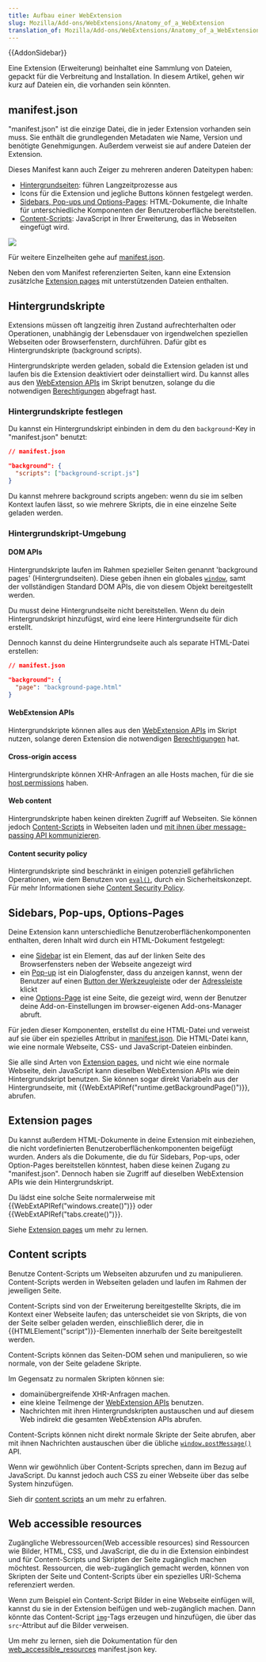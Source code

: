 ```yaml
---
title: Aufbau einer WebExtension
slug: Mozilla/Add-ons/WebExtensions/Anatomy_of_a_WebExtension
translation_of: Mozilla/Add-ons/WebExtensions/Anatomy_of_a_WebExtension
---
```

{{AddonSidebar}}

Eine Extension (Erweiterung) beinhaltet eine Sammlung von Dateien, gepackt für die Verbreitung and Installation. In diesem Artikel, gehen wir kurz auf Dateien ein, die vorhanden sein könnten.

## manifest.json

"manifest.json" ist die einzige Datei, die in jeder Extension vorhanden sein muss. Sie enthält die grundlegenden Metadaten wie Name, Version und benötigte Genehmigungen. Außerdem verweist sie auf andere Dateien der Extension.

Dieses Manifest kann auch Zeiger zu mehreren anderen Dateitypen haben:

- [Hintergrundseiten](/en-US/Add-ons/WebExtensions/Anatomy_of_a_WebExtension#Background_scripts): führen Langzeitprozesse aus
- Icons für die Extension und jegliche Buttons können festgelegt werden.
- [Sidebars, Pop-ups und Options-Pages](https://developer.mozilla.org/en-US/Add-ons/WebExtensions/Anatomy_of_a_WebExtension#Sidebars_popups_options_pages): HTML-Dokumente, die Inhalte für unterschiedliche Komponenten der Benutzeroberfläche bereitstellen.
- [Content-Scripts](/en-US/Add-ons/WebExtensions/Anatomy_of_a_WebExtension#Content_scripts): JavaScript in Ihrer Erweiterung, das in Webseiten eingefügt wird.

![](https://mdn.mozillademos.org/files/13669/webextension-anatomy.png)

Für weitere Einzelheiten gehe auf [manifest.json](/de/docs/Mozilla/Add-ons/WebExtensions/manifest.json).

Neben den vom Manifest referenzierten Seiten, kann eine Extension zusätzlche [Extension pages](https://developer.mozilla.org/en-US/Add-ons/WebExtensions/Anatomy_of_a_WebExtension#Extension_pages) mit unterstützenden Dateien enthalten.

## Hintergrundskripte

Extensions müssen oft langzeitig ihren Zustand aufrechterhalten oder Operationen, unabhängig der Lebensdauer von irgendwelchen speziellen Webseiten oder Browserfenstern, durchführen. Dafür gibt es Hintergrundskripte (background scripts).

Hintergrundskripte werden geladen, sobald die Extension geladen ist und laufen bis die Extension deaktiviert oder deinstalliert wird. Du kannst alles aus den [WebExtension APIs](/en-US/Add-ons/WebExtensions/API) im Skript benutzen, solange du die notwendigen [Berechtigungen](/de/docs/Mozilla/Add-ons/WebExtensions/manifest.json/permissions) abgefragt hast.

### Hintergrundskripte festlegen

Du kannst ein Hintergrundskript einbinden in dem du den `background`-Key in "manifest.json" benutzt:

```json
// manifest.json

"background": {
  "scripts": ["background-script.js"]
}
```

Du kannst mehrere background scripts angeben: wenn du sie im selben Kontext laufen lässt, so wie mehrere Skripts, die in eine einzelne Seite geladen werden.

### Hintergrundskript-Umgebung

#### DOM APIs

Hintergrundskripte laufen im Rahmen spezieller Seiten genannt 'background pages' (Hintergrundseiten). Diese geben ihnen ein globales [`window`](/en-US/docs/Web/API/Window), samt der vollständigen Standard DOM APIs, die von diesem Objekt bereitgestellt werden.

Du musst deine Hintergrundseite nicht bereitstellen. Wenn du dein Hintergrundskript hinzufügst, wird eine leere Hintergrundseite für dich erstellt.

Dennoch kannst du deine Hintergrundseite auch als separate HTML-Datei erstellen:

```json
// manifest.json

"background": {
  "page": "background-page.html"
}
```

#### WebExtension APIs

Hintergrundskripte können alles aus den [WebExtension APIs](/en-US/Add-ons/WebExtensions/API) im Skript nutzen, solange deren Extension die notwendigen [Berechtigungen](/de/docs/Mozilla/Add-ons/WebExtensions/manifest.json/permissions) hat.

#### Cross-origin access

Hintergrundskripte können XHR-Anfragen an alle Hosts machen, für die sie [host permissions](/de/docs/Mozilla/Add-ons/WebExtensions/manifest.json/permissions) haben.

#### Web content

Hintergrundskripte haben keinen direkten Zugriff auf Webseiten. Sie können jedoch [Content-Scripts](/de/docs/Mozilla/Add-ons/WebExtensions/Content_scripts) in Webseiten laden und [mit ihnen über message-passing API kommunizieren](/en-US/Add-ons/WebExtensions/Content_scripts#Communicating_with_background_scripts).

#### Content security policy

Hintergrundskripte sind beschränkt in einigen potenziell gefährlichen Operationen, wie dem Benutzen von [`eval()`](/en-US/docs/Web/JavaScript/Reference/Global_Objects/eval), durch ein Sicherheitskonzept. Für mehr Informationen siehe [Content Security Policy](/de/docs/Mozilla/Add-ons/WebExtensions/Content_Security_Policy).

## Sidebars, Pop-ups, Options-Pages

Deine Extension kann unterschiedliche Benutzeroberflächenkomponenten enthalten, deren Inhalt wird durch ein HTML-Dokument festgelegt:

- eine [Sidebar](/de/docs/Mozilla/Add-ons/WebExtensions/user_interface/Sidebars) ist ein Element, das auf der linken Seite des Browserfensters neben der Webseite angezeigt wird
- ein [Pop-up](/de/docs/Mozilla/Add-ons/WebExtensions/user_interface/Popups) ist ein Dialogfenster, dass du anzeigen kannst, wenn der Benutzer auf einen [Button der Werkzeugleiste](/de/docs/Mozilla/Add-ons/WebExtensions/user_interface/Browser_action) oder der [Adressleiste ](/de/docs/Mozilla/Add-ons/WebExtensions/user_interface/Page_actions)klickt
- eine [Options-Page](/de/docs/Mozilla/Add-ons/WebExtensions/user_interface/Options_pages) ist eine Seite, die gezeigt wird, wenn der Benutzer deine Add-on-Einstellungen im browser-eigenen Add-ons-Manager abruft.

Für jeden dieser Komponenten, erstellst du eine HTML-Datei und verweist auf sie über ein spezielles Attribut in [manifest.json](/de/docs/Mozilla/Add-ons/WebExtensions/manifest.json). Die HTML-Datei kann, wie eine normale Webseite, CSS- und JavaScript-Dateien einbinden.

Sie alle sind Arten von [Extension pages](/de/docs/Mozilla/Add-ons/WebExtensions/user_interface/Extension_pages), und nicht wie eine normale Webseite, dein JavaScript kann dieselben WebExtension APIs wie dein Hintergrundskript benutzen. Sie können sogar direkt Variabeln aus der Hintergrundseite, mit {{WebExtAPIRef("runtime.getBackgroundPage()")}}, abrufen.

## Extension pages

Du kannst außerdem HTML-Dokumente in deine Extension mit einbeziehen, die nicht vordefinierten Benutzeroberflächenkomponenten beigefügt wurden. Anders als die Dokumente, die du für Sidebars, Pop-ups, oder Option-Pages bereitstellen könntest, haben diese keinen Zugang zu "manifest.json". Dennoch haben sie Zugriff auf dieselben WebExtension APIs wie dein Hintergrundskript.

Du lädst eine solche Seite normalerweise mit {{WebExtAPIRef("windows.create()")}} oder {{WebExtAPIRef("tabs.create()")}}.

Siehe [Extension pages](/de/docs/Mozilla/Add-ons/WebExtensions/user_interface/Extension_pages) um mehr zu lernen.

## Content scripts

Benutze Content-Scripts um Webseiten abzurufen und zu manipulieren. Content-Scripts werden in Webseiten geladen und laufen im Rahmen der jeweiligen Seite.

Content-Scripts sind von der Erweiterung bereitgestellte Skripts, die im Kontext einer Webseite laufen; das unterscheidet sie von Skripts, die von der Seite selber geladen werden, einschließlich derer, die in {{HTMLElement("script")}}-Elementen innerhalb der Seite bereitgestellt werden.

Content-Scripts können das Seiten-DOM sehen und manipulieren, so wie normale, von der Seite geladene Skripte.

Im Gegensatz zu normalen Skripten können sie:

- domainübergreifende XHR-Anfragen machen.
- eine kleine Teilmenge der [WebExtension APIs](/de/docs/Mozilla/Add-ons/WebExtensions/API) benutzen.
- Nachrichten mit ihren Hintergrundskripten austauschen und auf diesem Web indirekt die gesamten WebExtension APIs abrufen.

Content-Scripts können nicht direkt normale Skripte der Seite abrufen, aber mit ihnen Nachrichten austauschen über die übliche [`window.postMessage()`](/en-US/docs/Web/API/Window/postMessage) API.

Wenn wir gewöhnlich über Content-Scripts sprechen, dann im Bezug auf JavaScript. Du kannst jedoch auch CSS zu einer Webseite über das selbe System hinzufügen.

Sieh dir [content scripts](/de/docs/Mozilla/Add-ons/WebExtensions/Content_scripts) an um mehr zu erfahren.

## Web accessible resources

Zugängliche Webressourcen(Web accessible resources) sind Ressourcen wie Bilder, HTML, CSS, und JavaScript, die du in die Extension einbindest und für Content-Scripts und Skripten der Seite zugänglich machen möchtest. Ressourcen, die web-zugänglich gemacht werden, können von Skripten der Seite und Content-Scripts über ein spezielles URI-Schema referenziert werden.

Wenn zum Beispiel ein Content-Script Bilder in eine Webseite einfügen will, kannst du sie in der Extension beifügen und web-zugänglich machen. Dann könnte das Content-Script [`img`](/en-US/docs/Web/HTML/Element/img)-Tags erzeugen und hinzufügen, die über das `src`-Attribut auf die Bilder verweisen.

Um mehr zu lernen, sieh die Dokumentation für den [web_accessible_resources](/de/docs/Mozilla/Add-ons/WebExtensions/manifest.json/web_accessible_resources) manifest.json key.
